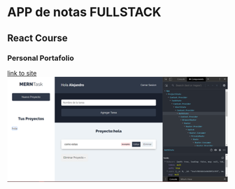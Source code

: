 # APP de notas FULLSTACK

## React Course

### Personal Portafolio

[link to site]()
![Preview Image](./Preview.PNG)
